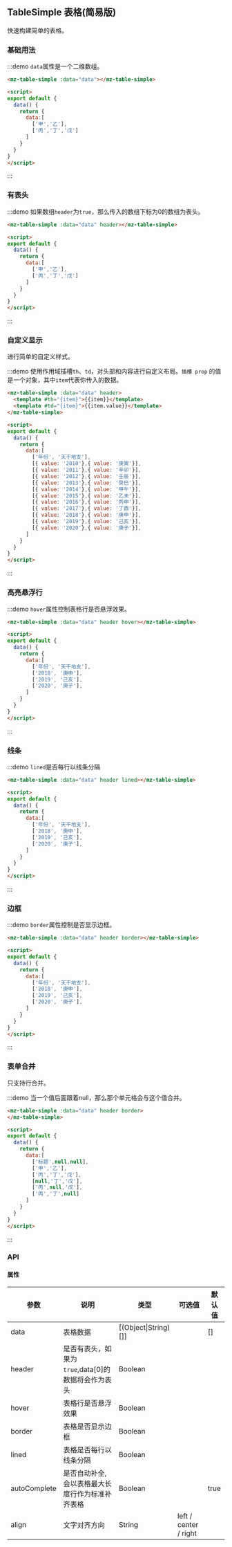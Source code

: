 ## TableSimple 表格(简易版)

快速构建简单的表格。

### 基础用法
:::demo `data`属性是一个二维数组。
```html
<mz-table-simple :data="data"></mz-table-simple>

<script>
export default {
  data() {
    return {
      data:[
        ['甲','乙'],
        ['丙','丁','戊']
      ]
    }
  }
}
</script>
```
:::

### 有表头

:::demo 如果数组`header`为`true`，那么传入的数组下标为0的数组为表头。
```html
<mz-table-simple :data="data" header></mz-table-simple>

<script>
export default {
  data() {
    return {
      data:[
        ['甲','乙'],
        ['丙','丁','戊']
      ]
    }
  }
}
</script>
```
:::

### 自定义显示

进行简单的自定义样式。

:::demo 使用作用域插槽`th`、`td`，对头部和内容进行自定义布局。`插槽 prop` 的值是一个对象，其中`item`代表你传入的数据。
```html
<mz-table-simple :data="data" header>
  <template #th="{item}">{{item}}</template>
  <template #td="{item}">{{item.value}}</template>
</mz-table-simple>

<script>
export default {
  data() {
    return {
      data:[
        ['年份', '天干地支'],
        [{ value: '2010'},{ value: '庚寅'}],
        [{ value: '2011'},{ value: '辛卯'}],
        [{ value: '2012'},{ value: '壬辰'}],
        [{ value: '2013'},{ value: '癸巳'}],
        [{ value: '2014'},{ value: '甲午'}],
        [{ value: '2015'},{ value: '乙未'}],
        [{ value: '2016'},{ value: '丙申'}],
        [{ value: '2017'},{ value: '丁酉'}],
        [{ value: '2018'},{ value: '庚申'}],
        [{ value: '2019'},{ value: '己亥'}],
        [{ value: '2020'},{ value: '庚子'}],   
      ]
    }
  }
}
</script>
```
:::

### 高亮悬浮行

:::demo `hover`属性控制表格行是否悬浮效果。
```html
<mz-table-simple :data="data" header hover></mz-table-simple>

<script>
export default {
  data() {
    return {
      data:[
        ['年份', '天干地支'],
        ['2018', '庚申'],
        ['2019', '己亥'],
        ['2020', '庚子'],  
      ]
    }
  }
}
</script>
```
:::

### 线条

:::demo `lined`是否每行以线条分隔
```html
<mz-table-simple :data="data" header lined></mz-table-simple>

<script>
export default {
  data() {
    return {
      data:[
        ['年份', '天干地支'],
        ['2018', '庚申'],
        ['2019', '己亥'],
        ['2020', '庚子'],  
      ]
    }
  }
}
</script>
```
:::

### 边框

:::demo `border`属性控制是否显示边框。
```html
<mz-table-simple :data="data" header border></mz-table-simple>

<script>
export default {
  data() {
    return {
      data:[
        ['年份', '天干地支'],
        ['2018', '庚申'],
        ['2019', '己亥'],
        ['2020', '庚子'],  
      ]
    }
  }
}
</script>
```
:::

### 表单合并

只支持行合并。

:::demo 当一个值后面跟着null，那么那个单元格会与这个值合并。
```html
<mz-table-simple :data="data" header border>
</mz-table-simple>

<script>
export default {
  data() {
    return {
      data:[
        ['标题',null,null],
        ['甲','乙'],
        ['丙','丁','戊'],
        [null,'丁','戊'],
        ['丙',null,'戊'],
        ['丙','丁',null]
      ]
    }
  }
}
</script>
```
:::

### API

#### 属性

| 参数 | 说明 | 类型 | 可选值 |默认值|
| --- | --- | --- | --- | --- |
|data|表格数据|[(Object\|String)[]]||[]|
|header|是否有表头，如果为`true`,data[0]的数据将会作为表头|Boolean|||
|hover|表格行是否悬浮效果|Boolean|||
|border|表格是否显示边框|Boolean|||
|lined|表格是否每行以线条分隔|Boolean|||
|autoComplete|是否自动补全,会以表格最大长度行作为标准补齐表格|Boolean||true|
|align|文字对齐方向|String|left / center / right||'center'|
